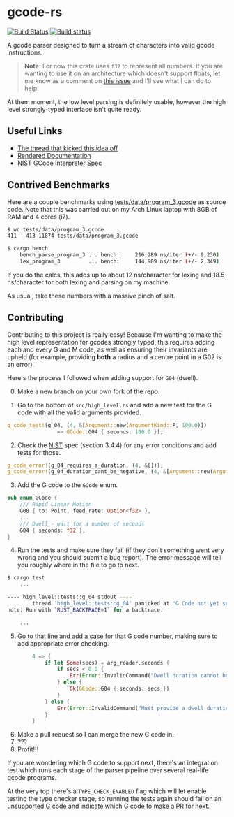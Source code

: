 # gcode-rs

[![Build Status](https://travis-ci.org/Michael-F-Bryan/gcode-rs.svg?branch=master)](https://travis-ci.org/Michael-F-Bryan/gcode-rs)
[![Build status](https://ci.appveyor.com/api/projects/status/1b9pank3tu0oaoy7?svg=true)](https://ci.appveyor.com/project/Michael-F-Bryan/gcode-rs)


A gcode parser designed to turn a stream of characters into valid gcode
instructions.

> **Note:** For now this crate uses `f32` to represent all numbers. If you
> are wanting to use it on an architecture which doesn't support floats, let
> me know as a comment on
> [this issue](https://github.com/Michael-F-Bryan/gcode-rs/issues/7) and I'll
> see what I can do to help.

At them moment, the low level parsing is definitely usable, however the high
level strongly-typed interface isn't quite ready.


## Useful Links

- [The thread that kicked this idea off][thread]
- [Rendered Documentation][docs]
- [NIST GCode Interpreter Spec][nist]


## Contrived Benchmarks

Here are a couple benchmarks using [tests/data/program_3.gcode][p3] as source
code. Note that this was carried out on my Arch Linux laptop with 8GB of RAM
and 4 cores (i7).

```bash
$ wc tests/data/program_3.gcode
411   413 11874 tests/data/program_3.gcode

$ cargo bench
    bench_parse_program_3 ... bench:     216,289 ns/iter (+/- 9,230)
    lex_program_3         ... bench:     144,989 ns/iter (+/- 2,349)
```

If you do the calcs, this adds up to about 12 ns/character for lexing and 18.5
ns/character for both lexing and parsing on my machine.

As usual, take these numbers with a massive pinch of salt.

## Contributing

Contributing to this project is really easy! Because I'm wanting to make the
high level representation for gcodes strongly typed, this requires adding
each and every G and M code, as well as ensuring their invariants are upheld
(for example, providing **both** a radius and a centre point in a G02 is
an error).

Here's the process I followed when adding support for `G04` (dwell).

0. Make a new branch on your own fork of the repo.

1. Go to the bottom of `src/high_level.rs` and add a new test for the G code
   with all the valid arguments provided.

```rust
g_code_test!(g_04, (4, &[Argument::new(ArgumentKind::P, 100.0)])
                => GCode::G04 { seconds: 100.0 });
```

2. Check the [NIST][nist] spec (section 3.4.4) for any error conditions and add
   tests for those.

```rust
g_code_error!(g_04_requires_a_duration, (4, &[]));
g_code_error!(g_04_duration_cant_be_negative, (4, &[Argument::new(ArgumentKind::P, -1.23)]));
```

3. Add the G code to the `GCode` enum.

```rust
pub enum GCode {
    /// Rapid Linear Motion
    G00 { to: Point, feed_rate: Option<f32> },
    ...
    /// Dwell - wait for a number of seconds
    G04 { seconds: f32 },
}
```

4. Run the tests and make sure they fail (if they don't something went very
   wrong and you should submit a bug report). The error message will tell you
   roughly where in the file to go to next.

```bash
$ cargo test
    ...

---- high_level::tests::g_04 stdout ----
        thread 'high_level::tests::g_04' panicked at 'G Code not yet supported: 4', src/high_level.rs:79
note: Run with `RUST_BACKTRACE=1` for a backtrace.

    ...
```

5. Go to that line and add a case for that G code number, making sure to add
   appropriate error checking.


```rust
        4 => {
            if let Some(secs) = arg_reader.seconds {
                if secs < 0.0 {
                    Err(Error::InvalidCommand("Dwell duration cannot be negative"))
                } else {
                    Ok(GCode::G04 { seconds: secs })
                }
            } else {
                Err(Error::InvalidCommand("Must provide a dwell duration"))
            }
        }
```

6. Make a pull request so I can merge the new G code in.
7. ???
8. Profit!!!

If you are wondering which G code to support next, there's an integration test
which runs each stage of the parser pipeline over several real-life gcode
programs.

At the very top there's a `TYPE_CHECK_ENABLED` flag which will let
enable testing the type checker stage, so running the tests again should fail
on an unsupported G code and indicate which G code to make a PR for next.


[thread]:https://users.rust-lang.org/t/g-code-interpreter/10930
[docs]: https://michael-f-bryan.github.io/gcode-rs/
[p3]: https://github.com/Michael-F-Bryan/gcode-rs/blob/master/tests/data/program_3.gcode
[nist]: http://ws680.nist.gov/publication/get_pdf.cfm?pub_id=823374
